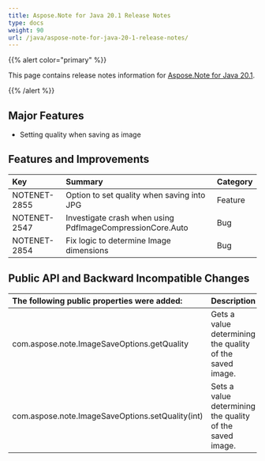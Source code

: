 ```yaml
---
title: Aspose.Note for Java 20.1 Release Notes
type: docs
weight: 90
url: /java/aspose-note-for-java-20-1-release-notes/
---
```


{{% alert color="primary" %}} 

This page contains release notes information for [Aspose.Note for Java 20.1](https://downloads.aspose.com/note/java/new-releases/aspose.note-for-java-20.1/).

{{% /alert %}} 
## **Major Features**
- Setting quality when saving as image
## **Features and Improvements**

|**Key**|**Summary**|**Category**|
| :- | :- | :- |
|NOTENET-2855|Option to set quality when saving into JPG|Feature|
|NOTENET-2547|Investigate crash when using PdfImageCompressionCore.Auto|Bug|
|NOTENET-2854|Fix logic to determine Image dimensions|Bug|

## **Public API and Backward Incompatible Changes**

|**The following public properties were added:**|**Description**|
| :- | :- |
|com.aspose.note.ImageSaveOptions.getQuality|Gets a value determining the quality of the saved image.|
|com.aspose.note.ImageSaveOptions.setQuality(int)|Sets a value determining the quality of the saved image.|

